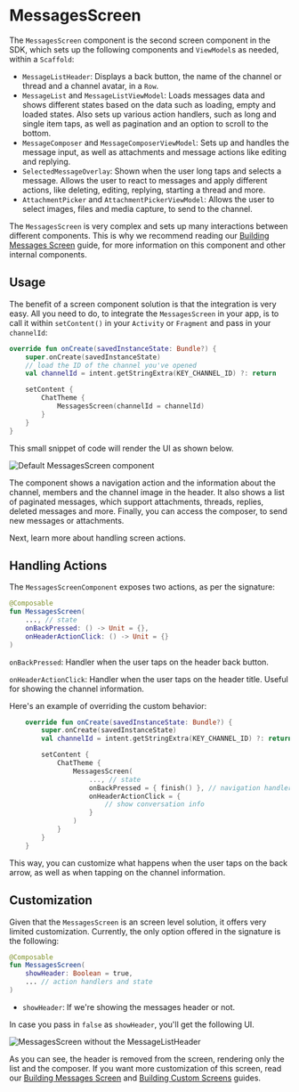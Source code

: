 # MessagesScreen

The `MessagesScreen` component is the second screen component in the SDK, which sets up the following components and `ViewModel`s as needed, within a `Scaffold`:

* `MessageListHeader`: Displays a back button, the name of the channel or thread and a channel avatar, in a `Row`. 
* `MessageList` and `MessageListViewModel`: Loads messages data and shows different states based on the data such as loading, empty and loaded states. Also sets up various action handlers, such as long and single item taps, as well as pagination and an option to scroll to the bottom.
* `MessageComposer` and `MessageComposerViewModel`: Sets up and handles the message input, as well as attachments and message actions like editing and replying.
* `SelectedMessageOverlay`: Shown when the user long taps and selects a message. Allows the user to react to messages and apply different actions, like deleting, editing, replying, starting a thread and more.
* `AttachmentPicker` and `AttachmentPickerViewModel`: Allows the user to select images, files and media capture, to send to the channel.

The `MessagesScreen` is very complex and sets up many interactions between different components. This is why we recommend reading our [Building Messages Screen](../07-guides/02-building-messages-screen.md) guide, for more information on this component and other internal components.

## Usage

The benefit of a screen component solution is that the integration is very easy. All you need to do, to integrate the `MessagesScreen` in your app, is to call it within `setContent()` in your `Activity` or `Fragment` and pass in your `channelId`:

```kotlin
override fun onCreate(savedInstanceState: Bundle?) {
    super.onCreate(savedInstanceState)
    // load the ID of the channel you've opened
    val channelId = intent.getStringExtra(KEY_CHANNEL_ID) ?: return

    setContent {
        ChatTheme {
            MessagesScreen(channelId = channelId)
        }
    }
}
```

This small snippet of code will render the UI as shown below.

![Default MessagesScreen component](../../assets/compose_default_messages_screen_component.png)

The component shows a navigation action and the information about the channel, members and the channel image in the header. It also shows a list of paginated messages, which support attachments, threads, replies, deleted messages and more. Finally, you can access the composer, to send new messages or attachments.

Next, learn more about handling screen actions.

## Handling Actions

The `MessagesScreenComponent` exposes two actions, as per the signature:

```kotlin
@Composable
fun MessagesScreen(
    ..., // state
    onBackPressed: () -> Unit = {},
    onHeaderActionClick: () -> Unit = {}
)
```

`onBackPressed`: Handler when the user taps on the header back button.

`onHeaderActionClick`: Handler when the user taps on the header title. Useful for showing the channel information.

Here's an example of overriding the custom behavior:

```kotlin
    override fun onCreate(savedInstanceState: Bundle?) {
        super.onCreate(savedInstanceState)
        val channelId = intent.getStringExtra(KEY_CHANNEL_ID) ?: return

        setContent {
            ChatTheme {
                MessagesScreen(
                    ..., // state
                    onBackPressed = { finish() }, // navigation handler
                    onHeaderActionClick = {
                        // show conversation info
                    }
                )
            }
        }
    }
```

This way, you can customize what happens when the user taps on the back arrow, as well as when tapping on the channel information.

## Customization

Given that the `MessagesScreen` is an screen level solution, it offers very limited customization. Currently, the only option offered in the signature is the following:

```kotlin
@Composable
fun MessagesScreen(
    showHeader: Boolean = true,
    ... // action handlers and state
)
```

* `showHeader`: If we're showing the messages header or not.

In case you pass in `false` as `showHeader`, you'll get the following UI.

![MessagesScreen without the MessageListHeader](../../assets/compose_message_list_without_header.png)

As you can see, the header is removed from the screen, rendering only the list and the composer. If you want more customization of this screen, read our [Building Messages Screen](../07-guides/02-building-messages-screen.md) and [Building Custom Screens](../07-guides/06-building-custom-screens.md) guides.

